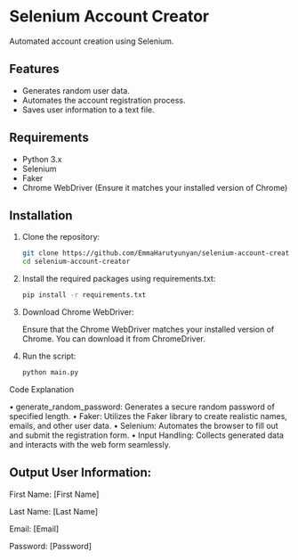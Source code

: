 # Selenium Account Creator

Automated account creation using Selenium.

## Features

- Generates random user data.
- Automates the account registration process.
- Saves user information to a text file.

## Requirements

- Python 3.x
- Selenium
- Faker
- Chrome WebDriver (Ensure it matches your installed version of Chrome)
  
## Installation

1. Clone the repository:
   ```bash
   git clone https://github.com/EmmaHarutyunyan/selenium-account-creator.git
   cd selenium-account-creator

2.  Install the required packages using requirements.txt:
    ```bash
    pip install -r requirements.txt

3.  Download Chrome WebDriver:
      
    Ensure that the Chrome WebDriver matches your installed version of Chrome. You can download it from ChromeDriver.

4.  Run the script:
    ```bash
    python main.py

Code Explanation

  • generate_random_password: Generates a secure random password of specified length.
  • Faker: Utilizes the Faker library to create realistic names, emails, and other user data.
  • Selenium: Automates the browser to fill out and submit the registration form.
  • Input Handling: Collects generated data and interacts with the web form seamlessly.

Output
User Information:
-----------------
First Name: [First Name]

Last Name:  [Last Name]

Email:      [Email]

Password:   [Password]
